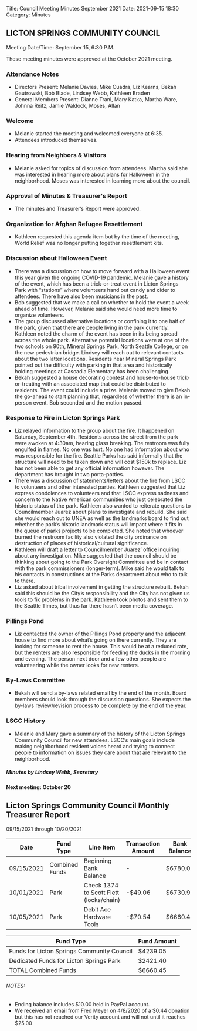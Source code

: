 Title: Council Meeting Minutes September 2021
Date: 2021-09-15 18:30
Category: Minutes

## LICTON SPRINGS COMMUNITY COUNCIL

Meeting Date/Time: September 15, 6:30 P.M.

These meeting minutes were approved at the October 2021 meeting.

### Attendance Notes

- Directors Present: Melanie Davies, Mike Cuadra, Liz Kearns, Bekah Gautrowski, Bob Blade, Lindsey Webb, Kathleen Braden
- General Members Present: Dianne Trani, Mary Katka, Martha Ware, Johnna Reitz, Jamie Waldock, Moses, Allan

### Welcome

- Melanie started the meeting and welcomed everyone at 6:35. 
- Attendees introduced themselves. 

### Hearing from Neighbors & Visitors

- Melanie asked for topics of discussion from attendees. Martha said she was interested in hearing more about plans for Halloween in the neighborhood. Moses was interested in learning more about the council.

### Approval of Minutes & Treasurer's Report

- The minutes and Treasurer’s Report were approved. 

### Organization for Afghan Refugee Resettlement

- Kathleen requested this agenda item but by the time of the meeting, World Relief was no longer putting together resettlement kits.

### Discussion about Halloween Event

- There was a discussion on how to move forward with a Halloween event this year given the ongoing COVID-19 pandemic. Melanie gave a history of the event, which has been a trick-or-treat event in Licton Springs Park with “stations” where volunteers hand out candy and cider to attendees. There have also been musicians in the past.
- Bob suggested that we make a call on whether to hold the event a week ahead of time. However, Melanie said she would need more time to organize volunteers.
- The group discussed alternative locations or confining it to one half of the park, given that there are people living in the park currently. Kathleen noted the charm of the event has been in its being spread across the whole park. Alternative potential locations were at one of the two schools on 90th, Mineral Springs Park, North Seattle College, or on the new pedestrian bridge. Lindsey will reach out to relevant contacts about the two latter locations. Residents near Mineral Springs Park pointed out the difficulty with parking in that area and historically holding meetings at Cascadia Elementary has been challenging.
- Bekah suggested a house decorating contest and house-to-house trick-or-treating with an associated map that could be distributed to residents. The event could include a prize. Melanie moved to give Bekah the go-ahead to start planning that, regardless of whether there is an in-person event. Bob seconded and the motion passed.

### Response to Fire in Licton Springs Park
- Liz relayed information to the group about the fire. It happened on Saturday, September 4th. Residents across the street from the park were awoken at 4:30am, hearing glass breaking. The restroom was fully engulfed in flames. No one was hurt. No one had information about who was responsible for the fire. Seattle Parks has said informally that the structure will need to be taken down and will cost $150k to replace. Liz has not been able to get any official information however. The department has brought in two porta-potties.
- There was a discussion of statements/letters about the fire from LSCC to volunteers and other interested parties. Kathleen suggested that Liz express condolences to volunteers and that LSCC express sadness and concern to the Native American communities who just celebrated the historic status of the park. Kathleen also wanted to reiterate questions to Councilmember Juarez about plans to investigate and rebuild. She said she would reach out to UNEA as well as the landmarks board to find out whether the park’s historic landmark status will impact where it fits in the queue of parks projects to be completed. She noted that whoever burned the restroom facility also violated the city ordinance on destruction of places of historical/cultural significance.
- Kathleen will draft a letter to Councilmember Juarez’ office inquiring about any investigation. Mike suggested that the council should be thinking about going to the Park Oversight Committee and be in contact with the park commissioners (longer-term). Mike said he would talk to his contacts in constructions at the Parks department about who to talk to there.
- Liz asked about tribal involvement in getting the structure rebuilt. Bekah said this should be the City’s responsibility and the City has not given us tools to fix problems in the park.  Kathleen took photos and sent them to the Seattle Times, but thus far there hasn’t been media coverage.

### Pillings Pond
- Liz contacted the owner of the Pillings Pond property and the adjacent house to find more about what’s going on there currently. They are looking for someone to rent the house. This would be at a reduced rate, but the renters are also responsible for feeding the ducks in the morning and evening. The person next door and a few other people are volunteering while the owner looks for new renters.

### By-Laws Committee
- Bekah will send a by-laws related email by the end of the month. Board members should look through the discussion questions. She expects the by-laws review/revision process to be complete by the end of the year.

### LSCC History
- Melanie and Mary gave a summary of the history of the Licton Springs Community Council for new attendees. LSCC’s main goals include making neighborhood resident voices heard and trying to connect people to information on issues they care about that are relevant to the neighborhood.

##### Minutes by Lindsey Webb, Secretary
#### Next meeting: October 20

## Licton Springs Community Council Monthly Treasurer Report 

09/15/2021 through 10/20/2021

Date | Fund Type | Line Item | Transaction Amount | Bank Balance  
------------ | ------------ | ------------- | ------------- | -------------
09/15/2021  | Combined Funds | Beginning Bank Balance  | -  | $6780.05
10/01/2021  | Park | Check 1374 to Scott Flett (locks/chain)  | -$49.06  | $6730.99
10/05/2021  | Park | Debit Ace Hardware Tools | -$70.54 | $6660.45

Fund Type | Fund Amount
------------ | -------------
Funds for Licton Springs Community Council | $4239.05
Dedicated Funds for Licton Springs Park | $2421.40
TOTAL Combined Funds | $6660.45

###### NOTES:  
- Ending balance includes $10.00 held in PayPal account.
- We received an email from Fred Meyer on 4/8/2020 of a $0.44 donation but this has not reached our Verity account and will not until it reaches $25.00
